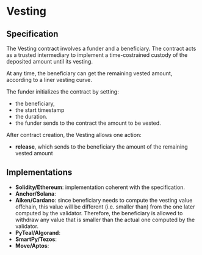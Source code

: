 # Vesting

## Specification

The Vesting contract involves a funder 
and a beneficiary.
The contract acts as a trusted 
intermediary to implement a 
time-costrained custody of the deposited 
amount until its vesting.

At any time, the beneficiary 
can get the remaining vested 
amount, according to a liner 
vesting curve. 

The funder initializes the contract by 
setting: 
- the beneficiary, 
- the start timestamp 
- the duration.
- the funder sends to the contract the 
amount to 
be vested.

After contract creation, the Vesting 
allows one action:
- **release**, which sends to the 
beneficiary the amount of the remaining 
vested amount 

## Implementations

- **Solidity/Ethereum**: implementation coherent with the specification.
- **Anchor/Solana**: 
- **Aiken/Cardano**: since beneficiary needs to compute the vesting value offchain, this value will be different (i.e. smaller than) from the one later computed by the validator. Therefore, the beneficiary is allowed to withdraw any value that is smaller than the actual one computed by the validator.
- **PyTeal/Algorand**:
- **SmartPy/Tezos**:
- **Move/Aptos**:
